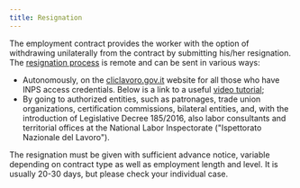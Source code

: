 ```yaml
---
title: Resignation
---
```

The employment contract provides the worker with the option of withdrawing unilaterally from the
contract by submitting his/her resignation. The [resignation process](https://www.cliclavoro.gov.it/Cittadini/Pagine/Adempimenti.aspx)
is remote and can be sent in various ways:

* Autonomously, on the [cliclavoro.gov.it](http://cliclavoro.gov.it) website for all those who 
  have INPS access credentials. Below is a link to a useful
  [video tutorial](https://youtu.be/02yuLr7-h_E);
* By going to authorized entities, such as patronages, trade union organizations, certification
  commissions, bilateral entities, and, with the introduction of Legislative Decree 185/2016, also 
  labor consultants and territorial offices at the National Labor Inspectorate ("Ispettorato
  Nazionale del Lavoro").

The resignation must be given with sufficient advance notice, variable depending on contract type as
well as employment length and level. It is usually 20-30 days, but please check your individual 
case.
